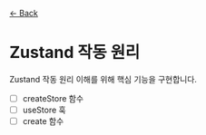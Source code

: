 [← Back](../README.md)

# Zustand 작동 원리

Zustand 작동 원리 이해를 위해 핵심 기능을 구현합니다.

- [ ] createStore 함수
- [ ] useStore 훅
- [ ] create 함수